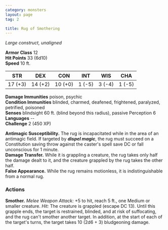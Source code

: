 ```yaml
---
category: monsters
layout: page
tag: 2

title: Rug of Smothering 
---
```

_Large construct, unaligned_

**Armor Class** 12    
**Hit Points** 33 (6d10)    
**Speed** 10 ft. 

| STR      | DEX     | CON      | INT     | WIS     | CHA     |
|----------|---------|----------|---------|---------|---------|
| 17 (+3)  | 14 (+2) | 10 (+0)  | 1 (-5)  | 3 (-4)  | 1 (-5)  |

**Damage Immunities** poison, psychic    
**Condition Immunities** blinded, charmed, deafened, frightened, paralyzed, petrified, poisoned    
**Senses** blindsight 60 ft. (blind beyond this radius), passive Perception 6    
**Languages** --    
**Challenge** 2 (450 XP) 

**Antimagic Susceptibility.** The rug is incapacitated while in the area of an antimagic field. If targeted by **_dispel magic_**, the rug must succeed on a Constitution saving throw against the caster's spell save DC or fall unconscious for 1 minute.    
**Damage Transfer.** While it is grappling a creature, the rug takes only half the damage dealt to it, and the creature grappled by the rug takes the other half.    
**False Appearance.** While the rug remains motionless, it is indistinguishable from a normal rug. 

### Actions 
**Smother.** _Melee Weapon Attack:_ +5 to hit, reach 5 ft., one Medium or smaller creature. _Hit:_ The creature is grappled (escape DC 13). Until this grapple ends, the target is restrained, blinded, and at risk of suffocating, and the rug can't smother another target. In addition, at the start of each of the target's turns, the target takes 10 (2d6 + 3) bludgeoning damage.

